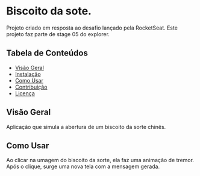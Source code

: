 # Biscoito da sote.

Projeto criado em resposta ao desafio lançado pela RocketSeat. Este projeto faz parte de stage 05 do explorer.

## Tabela de Conteúdos

- [Visão Geral](#visão-geral)
- [Instalação](#instalação)
- [Como Usar](#como-usar)
- [Contribuição](#contribuição)
- [Licença](#licença)

## Visão Geral

Aplicação que simula a abertura de um biscoito da sorte chinês.

## Como Usar

Ao clicar na umagem do biscoito da sorte, ela faz uma animação de tremor. Após o clique, surge uma nova tela com a mensagem gerada.



